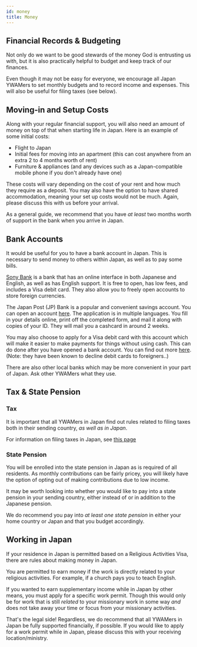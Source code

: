 ```yaml
---
id: money
title: Money
---
```


## Financial Records & Budgeting

Not only do we want to be good stewards of the money God is entrusting us with, but it is also practically helpful to budget and keep track of our finances.

Even though it may not be easy for everyone, we encourage all Japan YWAMers to set monthly budgets and to record income and expenses. This will also be useful for filing taxes (see below).

## Moving-in and Setup Costs

Along with your regular financial support, you will also need an amount of money on top of that when starting life in Japan. Here is an example of some initial costs:

- Flight to Japan
- Initial fees for moving into an apartment (this can cost anywhere from an extra 2 to 4 months worth of rent)
- Furniture & appliances (and any devices such as a Japan-compatible mobile phone if you don't already have one)

These costs will vary depending on the cost of your rent and how much they require as a deposit. You may also have the option to have shared accommodation, meaning your set up costs would not be much. Again, please discuss this with us before your arrival.

As a general guide, we recommend that you have *at least* two months worth of support in the bank when you arrive in Japan.

## Bank Accounts

It would be useful for you to have a bank account in Japan. This is necessary to send money to others within Japan, as well as to pay some bills.

[Sony Bank](https://moneykit.net/en/) is a bank that has an online interface in both Japanese and English, as well as has English support. It is free to open, has low fees, and includes a Visa debit card. They also allow you to freely open accounts to store foreign currencies.

The Japan Post (JP) Bank is a popular and convenient savings account. You can open an account [here](https://jp-bank-kaisetsu.japanpost.jp/account_open/0010.php). The application is in multiple languages. You fill in your details online, print off the completed form, and mail it along with copies of your ID. They will mail you a cashcard in around 2 weeks.

You may also choose to apply for a Visa debit card with this account which will make it easier to make payments for things without using cash. This can do done after you have opened a bank account. You can find out more [here](https://www.jp-bank.japanpost.jp/kojin/cashless/yuchodebit/kj_cl_yd_index.html). (Note: they have been known to decline debit cards to foreigners..)

There are also other local banks which may be more convenient in your part of Japan. Ask other YWAMers what they use.

## Tax & State Pension

### Tax
It is important that all YWAMers in Japan find out rules related to filing taxes both in their sending country, *as well as in Japan*.

For information on filing taxes in Japan, see [this page](../lifeinjapan/tax.md)

### State Pension

You will be enrolled into the state pension in Japan as is required of all residents. As monthly contributions can be fairly pricey, you will likely have the option of opting out of making contributions due to low income.

It may be worth looking into whether you would like to pay into a state pension in your sending country, either instead of or in addition to the Japanese pension.

We do recommend you pay into *at least one state pension* in either your home country or Japan and that you budget accordingly.

## Working in Japan

If your residence in Japan is permitted based on a Religious Activities Visa, there are rules about making money in Japan.

You are permitted to earn money if the work is directly related to your religious activities. For example, if a church pays you to teach English.

If you wanted to earn supplementary income while in Japan by other means, you must apply for a specific work permit. Though this would only be for work that is still *related* to your missionary work in some way *and* does not take away your time or focus from your missionary activities.

That's the legal side! Regardless, we do recommend that all YWAMers in Japan be fully supported financially, if possible. If you would like to apply for a work permit while in Japan, please discuss this with your receiving location/ministry.
